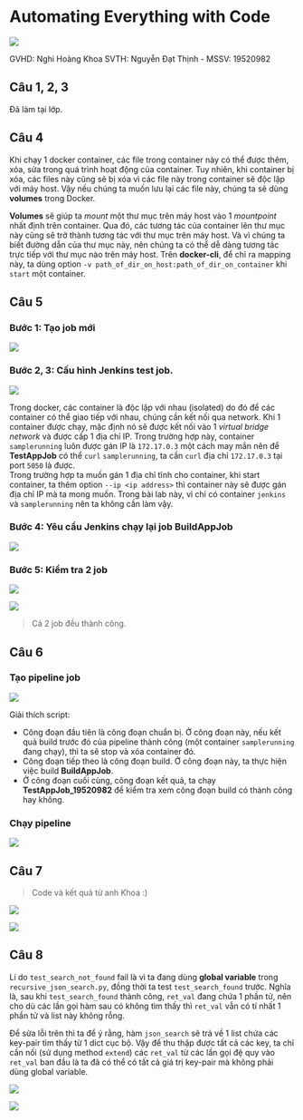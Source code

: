 # Automating Everything with Code
![](https://previews.123rf.com/images/karpenkoilia/karpenkoilia1805/karpenkoilia180500009/102165920-vector-line-web-concept-for-programming-linear-web-banner-learn-to-code-.jpg)

GVHD: Nghi Hoàng Khoa
SVTH: Nguyễn Đạt Thịnh - MSSV: 19520982

## Câu 1, 2, 3
Đã làm tại lớp.

## Câu 4
Khi chạy 1 docker container, các file trong container này có thể được thêm, xóa, sửa trong quá trình hoạt động của container. Tuy nhiên, khi container bị xóa, các files này cũng sẽ bị xóa vì các file này trong container sẽ độc lập với máy host. Vậy nếu chúng ta muốn lưu lại các file này, chúng ta sẽ dùng **volumes** trong Docker.  

**Volumes** sẽ giúp ta *mount* một thư mục trên máy host vào 1 *mountpoint* nhất định trên container. Qua đó, các tương tác của container lên thư mục này cũng sẽ trở thành tương tác với thư mục trên máy host. Và vì chúng ta biết đường dẫn của thư mục này, nên chúng ta có thể dễ dàng tương tác trực tiếp với thư mục nào trên máy host.
Trên **docker-cli**, để chỉ ra mapping này, ta dùng option `-v path_of_dir_on_host:path_of_dir_on_container` khi `start` một container.

## Câu 5
### Bước 1: Tạo job mới
![](https://github.com/datthinh1801/NT521.M11.ANTN-19520982/blob/main/Lab%201/Create%20a%20new%20job%20for%20test.png)

### Bước 2, 3: Cấu hình Jenkins test job.
![](https://github.com/datthinh1801/NT521.M11.ANTN-19520982/blob/main/Lab%201/jenkins%20test%20job%20configuration.png)

Trong docker, các container là độc lập với nhau (isolated) do đó để các container có thể giao tiếp với nhau, chúng cần kết nối qua network. Khi 1 container được chạy, mặc định nó sẽ được kết nối vào 1 *virtual bridge network* và được cấp 1 địa chỉ IP. Trong trường hợp này, container `samplerunning` luôn được gán IP là `172.17.0.3` một cách may mắn nên để **TestAppJob** có thể `curl` `samplerunning`, ta cần `curl` địa chỉ `172.17.0.3` tại port `5050` là được.  
Trong trường hợp ta muốn gán 1 địa chỉ tĩnh cho container, khi start container, ta thêm option `--ip <ip address>` thì container này sẽ được gán địa chỉ IP mà ta mong muốn. Trong bài lab này, vì chỉ có container `jenkins` và `samplerunning` nên ta không cần làm vậy.

### Bước 4: Yêu cầu Jenkins chạy lại job BuildAppJob
![](https://github.com/datthinh1801/NT521.M11.ANTN-19520982/blob/main/Lab%201/build%20BuildAppJob.png)

### Bước 5: Kiểm tra 2 job
![](https://github.com/datthinh1801/NT521.M11.ANTN-19520982/blob/main/Lab%201/build%20results.png)  

![](https://github.com/datthinh1801/NT521.M11.ANTN-19520982/blob/main/Lab%201/test%20result.png)
> Cả 2 job đều thành công.

## Câu 6
### Tạo pipeline job
![](https://github.com/datthinh1801/NT521.M11.ANTN-19520982/blob/main/Lab%201/pipeline%20config.png)

Giải thích script:  
- Công đoạn đầu tiên là công đoạn chuẩn bị. Ở công đoạn này, nếu kết quả build trước đó của pipeline thành công (một container `samplerunning` đang chạy), thì ta sẽ stop và xóa container đó.
- Công đoạn tiếp theo là công đoạn build. Ở công đoạn này, ta thực hiện việc build **BuildAppJob**.
- Ở công đoạn cuối cùng, công đoạn kết quả, ta chạy **TestAppJob_19520982** để kiểm tra xem công đoạn build có thành công hay không.

### Chạy pipeline
![](https://github.com/datthinh1801/NT521.M11.ANTN-19520982/blob/main/Lab%201/run%20pipeline.png)


## Câu 7
> Code và kết quả từ anh Khoa :)

![](https://github.com/datthinh1801/NT521.M11.ANTN-19520982/blob/main/Lab%201/global%20var.png)

![](https://github.com/datthinh1801/NT521.M11.ANTN-19520982/blob/main/Lab%201/not%20found%20failed.png)

## Câu 8
Lí do `test_search_not_found` fail là vì ta đang dùng **global variable** trong `recursive_json_search.py`, đồng thời ta test `test_search_found` trước. Nghĩa là, sau khi `test_search_found` thành công, `ret_val` đang chứa 1 phần tử, nên cho dù các lần gọi hàm sau có không tìm thấy thì `ret_val` vẫn có tí nhất 1 phần tử và list này không rỗng.  

Để sửa lỗi trên thì ta để ý rằng, hàm `json_search` sẽ trả về 1 list chứa các key-pair tìm thấy từ 1 dict cục bộ. Vậy để thu thập được tất cả các key, ta chỉ cần nối (sử dụng method `extend`) các `ret_val` từ các lần gọi đệ quy vào `ret_val` ban đầu là ta đã có thể có tất cả giá trị key-pair mà không phải dùng global variable.

![](https://github.com/datthinh1801/NT521.M11.ANTN-19520982/blob/main/Lab%201/solution%20code.png)

![](https://github.com/datthinh1801/NT521.M11.ANTN-19520982/blob/main/Lab%201/run%20result.png)

